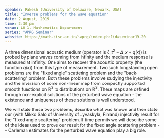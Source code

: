 ```yaml
---
speaker: Rakesh (University of Delaware, Newark, USA)
title: "Inverse problems for the wave equation"
date: 2 August, 2019
time: 2:30 pm
venue: LH-1, Mathematics Department
series: "APRG Seminar"
website: https://math.iisc.ac.in/~aprg/index.php?id=seminar19-20
---
```


A three dimensional acoustic medium (operator is $\partial\_t^2 {-} \Delta\_x + q(x)$)
is probed by plane waves coming from infinity and
the medium response is measured at infinity. One aims to recover the
acoustic property (the function $q(x)$) from this type of measurement.
Two such longstanding open problems are the "fixed angle" scattering
problem and the "back-scattering" problem. Both these problems involve
studying the injectivity and the inversion of some non-linear map from
compactly supported smooth functions on $\mathbb{R}^3$ to distributions
on $\mathbb{R}^3$. These maps are defined through non-explicit solutions
of the perturbed wave equation - the existence and uniqueness of these
solutions is well understood.

We will state these two problems, describe what was known and then state
our (with Mikko Salo of University of Jyvaskyla, Finland) injectivity
result for the "fixed angle scattering" problem. If time permits we
will describe some of the ideas used to prove our result for the fixed
angle scattering problem -- Carleman estimates for the perturbed wave
equation play a big role.

